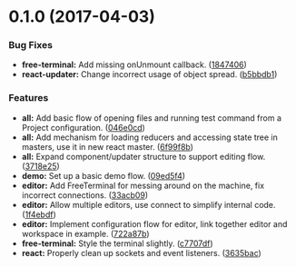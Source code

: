 <a name="0.1.0"></a>
# 0.1.0 (2017-04-03)


### Bug Fixes

* **free-terminal:** Add missing onUnmount callback. ([1847406](https://github.com/udacity/ureact-workspace/commit/1847406))
* **react-updater:** Change incorrect usage of object spread. ([b5bbdb1](https://github.com/udacity/ureact-workspace/commit/b5bbdb1))


### Features

* **all:** Add basic flow of opening files and running test command from a Project configuration. ([046e0cd](https://github.com/udacity/ureact-workspace/commit/046e0cd))
* **all:** Add mechanism for loading reducers and accessing state tree in masters, use it in new react master. ([6f99f8b](https://github.com/udacity/ureact-workspace/commit/6f99f8b))
* **all:** Expand component/updater structure to support editing flow. ([3718e25](https://github.com/udacity/ureact-workspace/commit/3718e25))
* **demo:** Set up a basic demo flow. ([09ed5f4](https://github.com/udacity/ureact-workspace/commit/09ed5f4))
* **editor:** Add FreeTerminal for messing around on the machine, fix incorrect connections. ([33acb09](https://github.com/udacity/ureact-workspace/commit/33acb09))
* **editor:** Allow multiple editors, use connect to simplify internal code. ([1f4ebdf](https://github.com/udacity/ureact-workspace/commit/1f4ebdf))
* **editor:** Implement configuration flow for editor, link together editor and workspace in example. ([722a87b](https://github.com/udacity/ureact-workspace/commit/722a87b))
* **free-terminal:** Style the terminal slightly. ([c7707df](https://github.com/udacity/ureact-workspace/commit/c7707df))
* **react:** Properly clean up sockets and event listeners. ([3635bac](https://github.com/udacity/ureact-workspace/commit/3635bac))




